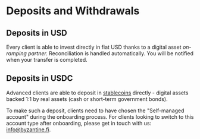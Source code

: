 # Deposits and Withdrawals

## Deposits in USD

Every client is able to invest directly in fiat USD thanks to a digital asset _on-ramping partner._ Reconciliation is handled automatically. You will be notified when your transfer is completed.

## Deposits in USDC

Advanced clients are able to deposit in [stablecoins](../digital-assets-101/whats-a-stablecoin.md) directly - digital assets backed 1:1 by real assets (cash or short-term government bonds).

To make such a deposit, clients need to have chosen the "Self-managed account" during the onboarding process. For clients looking to switch to this account type after onboarding, please get in touch with us: [info@byzantine.fi](mailto:info@byzantine.fi).
